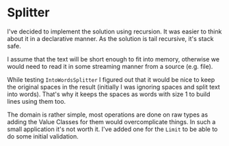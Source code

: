 # Splitter

I've decided to implement the solution using recursion. It was easier to think about it in a declarative manner. As the solution is tail recursive, it's stack safe.

I assume that the text will be short enough to fit into memory, otherwise we would need to read it in some streaming manner from a source (e.g. file).

While testing `IntoWordsSplitter` I figured out that it would be nice to keep the original spaces in the result (initially I was ignoring spaces and split text into words). That's why it keeps the spaces as words with size 1 to build lines using them too.

The domain is rather simple, most operations are done on raw types as adding the Value Classes for them would overcomplicate things. In such a small application it's not worth it. I've added one for the `Limit` to be able to do some initial validation.